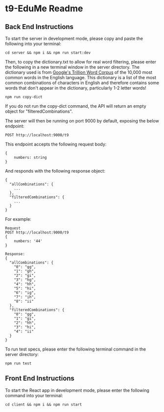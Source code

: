 # t9-EduMe Readme

## Back End Instructions

To start the server in development mode, please copy and paste the following into your terminal:

`cd server && npm i && npm run start:dev`

Then, to copy the dictionary.txt to allow for real word filtering, please enter the following in a new terminal window in the server directory. The dictionary used is from [Google's Trillion Word Corpus](https://github.com/first20hours/google-10000-english) of the 10,000 most common words in the English language. This dictionary is a list of the most common combinations of characters in English and therefore contains some words that don't appear in the dictionary, particularly 1-2 letter words!

`npm run copy-dict`

If you do not run the copy-dict command, the API will return an empty object for "filteredCombinations".

The server will then be running on port 9000 by default, exposing the below endpoint:

`POST http://localhost:9000/t9`

This endpoint accepts the following request body:

    {
    	numbers: string
    }

And responds with the following response object:

    {
      "allCombinations": {
    	...
      },
      "filteredCombinations": {
    	...
      }
    }

For example:

    Request
    POST http://localhost:9000/t9
    {
    	numbers: '44'
    }

    Response:
    {
      "allCombinations": {
        "0": "gg",
        "1": "gh",
        "2": "gi",
        "3": "hg",
        "4": "hh",
        "5": "hi",
        "6": "ig",
        "7": "ih",
        "8": "ii"
      },
      "filteredCombinations": {
        "0": "gg",
        "1": "gi",
        "2": "hh",
        "3": "hi",
        "4": "ii"
      }
    }

To run test specs, please enter the following terminal command in the server directory:

    npm run test

## Front End Instructions

To start the React app in development mode, please enter the following command into your terminal:

`cd client && npm i && npm run start`
